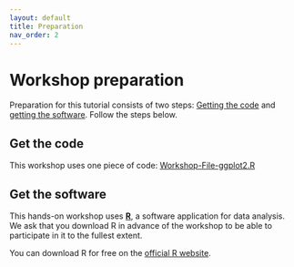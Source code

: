 ```yaml
---
layout: default
title: Preparation
nav_order: 2
---
```


# Workshop preparation 

Preparation for this tutorial consists of two steps: [Getting the code](#get-the-code) and [getting the software](#get-the-software). Follow the steps below. 

## Get the code

This workshop uses one piece of code: [Workshop-File-ggplot2.R](https://github.com/scds/r-programming/blob/dc6c2a569162dc08bede94f77385cf75207de1cd/assets/docs/gen-data.R) 

## Get the software
This hands-on workshop uses [**R**](https://www.r-project.org/), a software application for data analysis. We ask that you download R in advance of the workshop to be able to participate in it to the fullest extent.

You can download R for free on the [official R website](https://www.r-project.org/).
